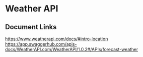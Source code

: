 # Weather API

## Document Links

https://www.weatherapi.com/docs/#intro-location
https://app.swaggerhub.com/apis-docs/WeatherAPI.com/WeatherAPI/1.0.2#/APIs/forecast-weather
